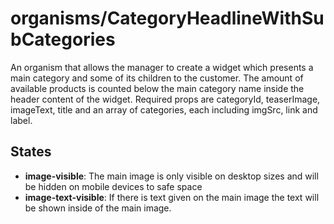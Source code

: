 <!-- firescout-component -->

# organisms/CategoryHeadlineWithSubCategories

An organism that allows the manager to create a widget which presents a main category and some of its children to the customer. The amount of available products is counted below the main category name inside the header content of the widget. Required props are categoryId, teaserImage, imageText, title and an array of categories, each including imgSrc, link and label.

## States

- **image-visible**: The main image is only visible on desktop sizes and will be hidden on mobile devices to safe space
- **image-text-visible**: If there is text given on the main image the text will be shown inside of the main image.
